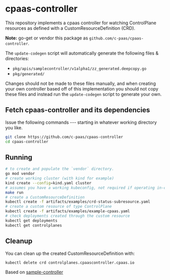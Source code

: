 # cpaas-controller

This repository implements a cpaas controller for watching ControlPlane resources as
defined with a CustomResourceDefinition (CRD).

**Note:** go-get or vendor this package as `github.com/c-paas/cpaas-controller`.

The `update-codegen` script will automatically generate the following files &
directories:

* `pkg/apis/samplecontroller/v1alpha1/zz_generated.deepcopy.go`
* `pkg/generated/`

Changes should not be made to these files manually, and when creating your own
controller based off of this implementation you should not copy these files and
instead run the `update-codegen` script to generate your own.

## Fetch cpaas-controller and its dependencies

Issue the following commands --- starting in whatever working directory you like.

```sh
git clone https://github.com/c-paas/cpaas-controller
cd cpaas-controller
```

## Running

```sh
# to create and populate the `vendor` directory.
go mod vendor
# create working cluster (with kind for example)
kind create --config=kind.yaml cluster
# assumes you have a working kubeconfig, not required if operating in-cluster
make run
# create a CustomResourceDefinition
kubectl create -f artifacts/examples/crd-status-subresource.yaml
# create a custom resource of type ControlPlane
kubectl create -f artifacts/examples/example-cpaas.yaml
# check deployments created through the custom resource
kubectl get deployments
kubectl get controlplanes
```

## Cleanup

You can clean up the created CustomResourceDefinition with:
```sh
kubectl delete crd controlplanes.cpaascontroller.cpaas.io
```

Based on [sample-controller](https://github.com/kubernetes/sample-controller/tree/master)